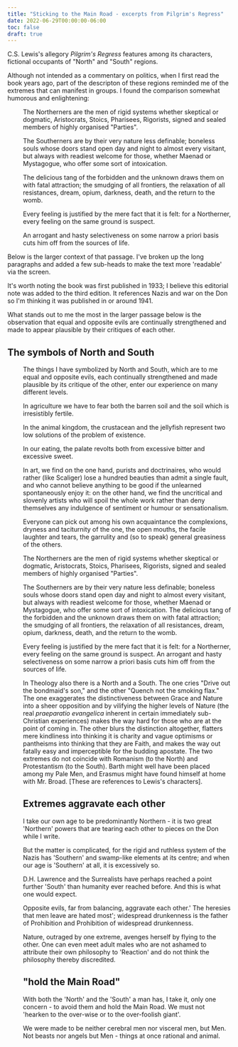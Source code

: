 ```yaml
---
title: "Sticking to the Main Road - excerpts from Pilgrim's Regress"
date: 2022-06-29T00:00:00-06:00
toc: false
draft: true
---
```


C.S. Lewis's allegory <em>Pilgrim's Regress</em> features among its characters, fictional occupants of "North" and "South" regions. 

Although not intended as a commentary on politics, when I first read the book years ago, part of the descripton of these regions reminded me of the extremes that can manifest in groups. I found the comparison somewhat humorous and enlightening:

<div style="padding-left: 2.5em;"><p>The Northerners are the men of rigid systems whether skeptical or dogmatic, Aristocrats, Stoics, Pharisees, Rigorists, signed and sealed members of highly organised "Parties".</p>

<p>The Southerners are by their very nature less definable; boneless souls whose doors stand open day and night to almost every visitant, but always with readiest welcome for those, whether Maenad or Mystagogue, who offer some sort of intoxication.</p>  

<p>The delicious tang of the forbidden and the unknown draws them on with fatal attraction; the smudging of all frontiers, the relaxation of all resistances, dream, opium, darkness, death, and the return to the womb.</p>

<p>Every feeling is justified by the mere fact that it is felt: for a Northerner, every feeling on the same ground is suspect.</p>

<p>An arrogant and hasty selectiveness on some narrow a priori basis cuts him off from the sources of life.</p></div>
  
  
Below is the larger context of that passage. I've broken up the long paragraphs and added a few sub-heads to make the text more 'readable' via the screen. 

It's worth noting the book was first published in 1933; I believe this editorial note was added to the third edition. It references Nazis and war on the Don so I'm thinking it was published in or around 1941.

What stands out to me the most in the larger passage below is the observation that equal and opposite evils are continually strengthened and made to appear plausible by their critiques of each other.

## The symbols of North and South


<div style="padding-left: 2.5em;"><p>The things I have symbolized by North and South, which are to me equal and opposite evils, each continually strengthened and made plausible by its critique of the other, enter our experience on many different levels. </p>

<p>In agriculture we have to fear both the barren soil and the soil which is irresistibly fertile.</p>

<p>In the animal kingdom, the crustacean and the jellyfish represent two low solutions of the problem of existence.</p>

<p>In our eating, the palate revolts both from excessive bitter and excessive sweet. </p>

<p>In art, we find on the one hand, purists and doctrinaires, who would rather (like Scaliger) lose a hundred beauties than admit a single fault, and who cannot believe anything to be good if the unlearned spontaneously enjoy it:  on the other hand, we find the uncritical and slovenly artists who will spoil the whole work rather than deny themselves any indulgence of sentiment or humour or sensationalism. </p>

<p>Everyone can pick out among his own acquaintance the complexions, dryness and taciturnity of the one, the open mouths, the facile laughter and tears, the garrulity and (so to speak) general greasiness of the others.</p>

<p>The Northerners are the men of rigid systems whether skeptical or dogmatic, Aristocrats, Stoics, Pharisees, Rigorists, signed and sealed members of highly organised "Parties".</p>
  
<p>The Southerners are by their very nature less definable; boneless souls whose doors stand open day and night to almost every visitant, but always with readiest welcome for those, whether Maenad or Mystagogue, who offer some sort of intoxication. The delicious tang of the forbidden and the unknown draws them on with fatal attraction; the smudging of all frontiers, the relaxation of all resistances, dream, opium, darkness, death, and the return to the womb. </p>

<p>Every feeling is justified by the mere fact that it is felt: for a Northerner, every feeling on the same ground is suspect. An arrogant and hasty selectiveness on some narrow a priori basis cuts him off from the sources of life.</p> 

<p>In Theology also there is a North and a South. The one cries "Drive out the bondmaid's son," and the other "Quench not the smoking flax." The one exaggerates the distinctiveness between Grace and Nature into a sheer opposition and by vilifying the higher levels of Nature (the real <em>praeparatio evangelica</em> inherent in certain immediately sub-Christian experiences) makes the way hard for those who are at the point of coming in. The other blurs the distinction altogether, flatters mere kindliness into thinking it is charity and vague optimisms or pantheisms into thinking that they are Faith, and makes the way out fatally easy and imperceptible for the budding apostate. The two extremes do not coincide with Romanism (to the North) and Protestantism (to the South).  Barth might well have been placed among my Pale Men, and Erasmus might have found himself at home with Mr. Broad. [These are references to Lewis's characters].</p>

## Extremes aggravate each other

 <p>I take our own age to be predominantly Northern - it is two great 'Northern' powers that are tearing each other to pieces on the Don while I write. </p>
  
<p>But the matter is complicated, for the rigid and ruthless system of the Nazis has 'Southern' and swamp-like elements at its centre; and when our age is 'Southern' at all, it is excessively so.</p> 

<p>D.H. Lawrence and the Surrealists have perhaps reached a point further 'South' than humanity ever reached before. And this is what one would expect.</p>
  
<p>Opposite evils, far from balancing, aggravate each other.' The heresies that men leave are hated most'; widespread drunkenness is the father of Prohibition and Prohibition of widespread drunkenness.</p>

<p>Nature, outraged by one extreme, avenges herself by flying to the other. One can even meet adult males who are not ashamed to attribute their own philosophy to 'Reaction' and do not think the philosophy thereby discredited.  </p>

## "hold the Main Road"

 <p>With both the 'North' and the 'South' a man has, I take it, only one concern - to avoid them and hold the Main Road. We must not 'hearken to the over-wise  or to the over-foolish giant'.
 
We were made to be neither cerebral men nor visceral men, but Men. Not beasts nor angels but Men - things at once rational and animal. </p>
